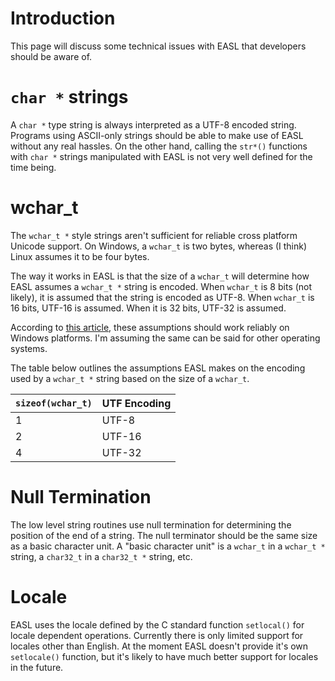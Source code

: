 # Introduction #
This page will discuss some technical issues with EASL that developers should be aware of.

# `char *` strings #
A `char *` type string is always interpreted as a UTF-8 encoded string. Programs using ASCII-only strings should be able to make use of EASL without any real hassles. On the other hand, calling the `str*()` functions with `char *` strings manipulated with EASL is not very well defined for the time being.

# wchar\_t #
The `wchar_t *` style strings aren't sufficient for reliable cross platform Unicode support. On Windows, a `wchar_t` is two bytes, whereas (I think) Linux assumes it to be four bytes.

The way it works in EASL is that the size of a `wchar_t` will determine how EASL assumes a `wchar_t *` string is encoded. When `wchar_t` is 8 bits (not likely), it is assumed that the string is encoded as UTF-8. When `wchar_t` is 16 bits, UTF-16 is assumed. When it is 32 bits, UTF-32 is assumed.

According to [this article](http://www.metagraphics.com/index.htm?page=pubs/mgct_language-portable-code.htm), these assumptions should work reliably on Windows platforms. I'm assuming the same can be said for other operating systems.

The table below outlines the assumptions EASL makes on the encoding used by a `wchar_t *` string based on the size of a `wchar_t`.

| **`sizeof(wchar_t)`** | **UTF Encoding** |
|:----------------------|:-----------------|
| 1                   |     UTF-8      |
| 2                   |     UTF-16     |
| 4                   |     UTF-32     |


# Null Termination #
The low level string routines use null termination for determining the position of the end of a string. The null terminator should be the same size as a basic character unit. A "basic character unit" is a `wchar_t` in a `wchar_t *` string, a `char32_t` in a `char32_t *` string, etc.


# Locale #
EASL uses the locale defined by the C standard function `setlocal()` for locale dependent operations. Currently there is only limited support for locales other than English. At the moment EASL doesn't provide it's own `setlocale()` function, but it's likely to have much better support for locales in the future.